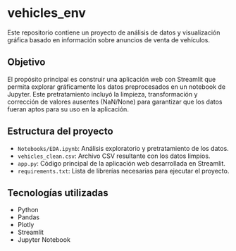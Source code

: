 # vehicles_env

Este repositorio contiene un proyecto de análisis de datos y visualización gráfica basado en información sobre anuncios de venta de vehículos.

## Objetivo

El propósito principal es construir una aplicación web con Streamlit que permita explorar gráficamente los datos preprocesados en un notebook de Jupyter. Este pretratamiento incluyó la limpieza, transformación y corrección de valores ausentes (NaN/None) para garantizar que los datos fueran aptos para su uso en la aplicación.

## Estructura del proyecto

- `Notebooks/EDA.ipynb`: Análisis exploratorio y pretratamiento de los datos.
- `vehicles_clean.csv`: Archivo CSV resultante con los datos limpios.
- `app.py`: Código principal de la aplicación web desarrollada en Streamlit.
- `requirements.txt`: Lista de librerías necesarias para ejecutar el proyecto.

## Tecnologías utilizadas

- Python
- Pandas
- Plotly
- Streamlit
- Jupyter Notebook




